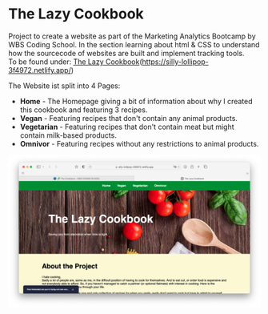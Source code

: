 # The Lazy Cookbook
Project to create a website as part of the Marketing Analytics Bootcamp by WBS Coding School. In the section learning about html & CSS to understand how the sourcecode of websites are built and implement tracking tools.</br>
To be found under: [The Lazy Cookbook](https://docs.google.com/spreadsheets/d/1LQ_XC7bE8U8AbBv603RYW5ILvAOM99xTbU-MMm2zKcg/edit?usp=sharing)(https://silly-lollipop-3f4972.netlify.app/)


The Website ist split into 4 Pages:
* **Home** - The Homepage giving a bit of information about why I created this cookbook and featuring 3 recipes.
* **Vegan** - Featuring recipes that don't contain any animal products.
* **Vegetarian** - Featuring recipes that don't contain meat but might contain milk-based products.
* **Omnivor** - Featuring recipes without any restrictions to animal products.


![Website of the Lazy Cookbook](/images/LazyCookbook_screen.png)

